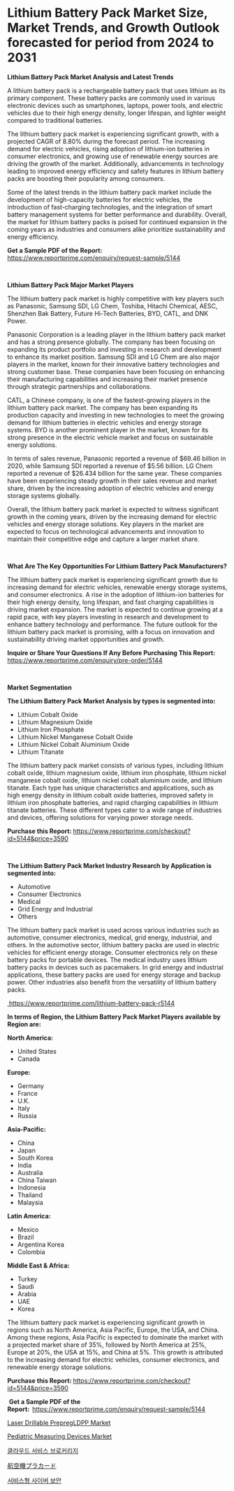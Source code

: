 <p><h1>Lithium Battery Pack Market Size, Market Trends, and Growth Outlook forecasted for period from 2024 to 2031</h1></p><p><strong>Lithium Battery Pack Market Analysis and Latest Trends</strong></p>
<p><p>A lithium battery pack is a rechargeable battery pack that uses lithium as its primary component. These battery packs are commonly used in various electronic devices such as smartphones, laptops, power tools, and electric vehicles due to their high energy density, longer lifespan, and lighter weight compared to traditional batteries.</p><p>The lithium battery pack market is experiencing significant growth, with a projected CAGR of 8.80% during the forecast period. The increasing demand for electric vehicles, rising adoption of lithium-ion batteries in consumer electronics, and growing use of renewable energy sources are driving the growth of the market. Additionally, advancements in technology leading to improved energy efficiency and safety features in lithium battery packs are boosting their popularity among consumers.</p><p>Some of the latest trends in the lithium battery pack market include the development of high-capacity batteries for electric vehicles, the introduction of fast-charging technologies, and the integration of smart battery management systems for better performance and durability. Overall, the market for lithium battery packs is poised for continued expansion in the coming years as industries and consumers alike prioritize sustainability and energy efficiency.</p></p>
<p><strong>Get a Sample PDF of the Report:&nbsp;</strong> <a href="https://www.reportprime.com/enquiry/request-sample/5144">https://www.reportprime.com/enquiry/request-sample/5144</a></p>
<p>&nbsp;</p>
<p><strong>Lithium Battery Pack Major Market Players</strong></p>
<p><p>The lithium battery pack market is highly competitive with key players such as Panasonic, Samsung SDI, LG Chem, Toshiba, Hitachi Chemical, AESC, Shenzhen Bak Battery, Future Hi-Tech Batteries, BYD, CATL, and DNK Power. </p><p>Panasonic Corporation is a leading player in the lithium battery pack market and has a strong presence globally. The company has been focusing on expanding its product portfolio and investing in research and development to enhance its market position. Samsung SDI and LG Chem are also major players in the market, known for their innovative battery technologies and strong customer base. These companies have been focusing on enhancing their manufacturing capabilities and increasing their market presence through strategic partnerships and collaborations.</p><p>CATL, a Chinese company, is one of the fastest-growing players in the lithium battery pack market. The company has been expanding its production capacity and investing in new technologies to meet the growing demand for lithium batteries in electric vehicles and energy storage systems. BYD is another prominent player in the market, known for its strong presence in the electric vehicle market and focus on sustainable energy solutions.</p><p>In terms of sales revenue, Panasonic reported a revenue of $69.46 billion in 2020, while Samsung SDI reported a revenue of $5.56 billion. LG Chem reported a revenue of $26.434 billion for the same year. These companies have been experiencing steady growth in their sales revenue and market share, driven by the increasing adoption of electric vehicles and energy storage systems globally.</p><p>Overall, the lithium battery pack market is expected to witness significant growth in the coming years, driven by the increasing demand for electric vehicles and energy storage solutions. Key players in the market are expected to focus on technological advancements and innovation to maintain their competitive edge and capture a larger market share.</p></p>
<p>&nbsp;</p>
<p><strong>What Are The Key Opportunities For Lithium Battery Pack Manufacturers?</strong></p>
<p><p>The lithium battery pack market is experiencing significant growth due to increasing demand for electric vehicles, renewable energy storage systems, and consumer electronics. A rise in the adoption of lithium-ion batteries for their high energy density, long lifespan, and fast charging capabilities is driving market expansion. The market is expected to continue growing at a rapid pace, with key players investing in research and development to enhance battery technology and performance. The future outlook for the lithium battery pack market is promising, with a focus on innovation and sustainability driving market opportunities and growth.</p></p>
<p><strong>Inquire or Share Your Questions If Any Before Purchasing This Report:</strong> <a href="https://www.reportprime.com/enquiry/pre-order/5144">https://www.reportprime.com/enquiry/pre-order/5144</a></p>
<p>&nbsp;</p>
<p><strong>Market Segmentation</strong></p>
<p><strong>The Lithium Battery Pack Market Analysis by types is segmented into:</strong></p>
<p><ul><li>Lithium Cobalt Oxide</li><li>Lithium Magnesium Oxide</li><li>Lithium Iron Phosphate</li><li>Lithium Nickel Manganese Cobalt Oxide</li><li>Lithium Nickel Cobalt Aluminium Oxide</li><li>Lithium Titanate</li></ul></p>
<p><p>The lithium battery pack market consists of various types, including lithium cobalt oxide, lithium magnesium oxide, lithium iron phosphate, lithium nickel manganese cobalt oxide, lithium nickel cobalt aluminium oxide, and lithium titanate. Each type has unique characteristics and applications, such as high energy density in lithium cobalt oxide batteries, improved safety in lithium iron phosphate batteries, and rapid charging capabilities in lithium titanate batteries. These different types cater to a wide range of industries and devices, offering solutions for varying power storage needs.</p></p>
<p><strong>Purchase this Report:&nbsp;</strong><a href="https://www.reportprime.com/checkout?id=5144&price=3590">https://www.reportprime.com/checkout?id=5144&price=3590</a></p>
<p>&nbsp;</p>
<p><strong>The Lithium Battery Pack Market Industry Research by Application is segmented into:</strong></p>
<p><ul><li>Automotive</li><li>Consumer Electronics</li><li>Medical</li><li>Grid Energy and Industrial</li><li>Others</li></ul></p>
<p><p>The lithium battery pack market is used across various industries such as automotive, consumer electronics, medical, grid energy, industrial, and others. In the automotive sector, lithium battery packs are used in electric vehicles for efficient energy storage. Consumer electronics rely on these battery packs for portable devices. The medical industry uses lithium battery packs in devices such as pacemakers. In grid energy and industrial applications, these battery packs are used for energy storage and backup power. Other industries also benefit from the versatility of lithium battery packs.</p></p>
<p><a href="https://www.reportprime.com/lithium-battery-pack-r5144">&nbsp;https://www.reportprime.com/lithium-battery-pack-r5144</a></p>
<p><strong>In terms of Region, the Lithium Battery Pack Market Players available by Region are:</strong></p>
<p>
    <p> <strong> North America: </strong>
        <ul>
            <li>United States</li>
            <li>Canada</li>
        </ul>
        </p> 
    <p> <strong> Europe: </strong>
        <ul>
            <li>Germany</li>
            <li>France</li>
            <li>U.K.</li>
            <li>Italy</li>
            <li>Russia</li>
        </ul>
        </p> 
    <p> <strong> Asia-Pacific: </strong>
        <ul>
            <li>China</li>
            <li>Japan</li>
            <li>South Korea</li>
            <li>India</li>
            <li>Australia</li>
            <li>China Taiwan</li>
            <li>Indonesia</li>
            <li>Thailand</li>
            <li>Malaysia</li>
        </ul>
        </p> 
    <p> <strong> Latin America: </strong>
        <ul>
            <li>Mexico</li>
            <li>Brazil</li>
            <li>Argentina Korea</li>
            <li>Colombia</li>
        </ul>
        </p> 
    <p> <strong> Middle East & Africa: </strong>
        <ul>
            <li>Turkey</li>
            <li>Saudi</li>
            <li>Arabia</li>
            <li>UAE</li>
            <li>Korea</li>
        </ul>
    </p>
    </p>
<p><p>The lithium battery pack market is experiencing significant growth in regions such as North America, Asia Pacific, Europe, the USA, and China. Among these regions, Asia Pacific is expected to dominate the market with a projected market share of 35%, followed by North America at 25%, Europe at 20%, the USA at 15%, and China at 5%. This growth is attributed to the increasing demand for electric vehicles, consumer electronics, and renewable energy storage solutions.</p></p>
<p><strong>Purchase this Report: </strong><a href="https://www.reportprime.com/checkout?id=5144&price=3590">https://www.reportprime.com/checkout?id=5144&price=3590</a></p>
<p>&nbsp;<strong>Get a Sample PDF of the Report:&nbsp;&nbsp;</strong><a href="https://www.reportprime.com/enquiry/request-sample/5144">https://www.reportprime.com/enquiry/request-sample/5144</a></p>
<p><strong></strong></p>
<p><p><a href="https://github.com/vregtldg37/Market-Research-Report-List-1/blob/main/laser-drillable-prepregldpp-market.md">Laser Drillable PrepregLDPP Market</a></p><p><a href="https://issuu.com/reportprime-2/docs/pediatric-measuring-devices-market-size-2030.pptx">Pediatric Measuring Devices Market</a></p><p><a href="https://medium.com/@tammyholmes1955/%EA%B8%80%EB%A1%9C%EB%B2%8C-%ED%81%B4%EB%9D%BC%EC%9A%B0%EB%93%9C-%EC%84%9C%EB%B9%84%EC%8A%A4-%EB%B8%8C%EB%A1%9C%EC%BB%A4%EB%A7%81-%EC%8B%9C%EC%9E%A5-%EC%A0%9C%ED%92%88-%EC%9C%A0%ED%98%95-%EC%9A%B4%EC%98%81-%EA%B4%80%EB%A6%AC-%EC%B9%B4%ED%83%88%EB%A1%9C%EA%B7%B8-%EA%B4%80%EB%A6%AC-%EC%9B%8C%ED%81%AC%EB%A1%9C%EB%93%9C-%EA%B4%80%EB%A6%AC-%ED%86%B5%ED%95%A9-%EB%B3%B4%EA%B3%A0-%EB%B0%8F-%EB%B6%84%EC%84%9D-%EB%B3%B4%EC%95%88-%EB%B0%8F-%EC%A4%80%EC%88%98-%EA%B5%90%EC%9C%A1-%EB%B0%8F-%EC%BB%A8%EC%84%A4%ED%8C%85-%EC%A7%80%EC%9B%90-%EB%B0%8F-%EC%9C%A0%EC%A7%80%EB%B3%B4%EC%88%98-a391c80b447a">클라우드 서비스 브로커리지</a></p><p><a href="https://medium.com/@elenorkiehn/%E8%88%AA%E7%A9%BA%E6%A9%9F%E3%83%97%E3%83%A9%E3%82%AB%E3%83%BC%E3%83%89%E5%B8%82%E5%A0%B4%E3%83%AC%E3%83%9D%E3%83%BC%E3%83%88-%E8%A3%BD%E5%93%81%E3%82%BF%E3%82%A4%E3%83%97-%E6%83%85%E5%A0%B1%E3%83%97%E3%83%A9%E3%82%AB%E3%83%BC%E3%83%89-%E5%BA%83%E5%91%8A%E3%83%97%E3%83%A9%E3%82%AB%E3%83%BC%E3%83%89-%E7%B7%8A%E6%80%A5%E3%83%97%E3%83%A9%E3%82%AB%E3%83%BC%E3%83%89-%E8%AD%A6%E5%91%8A%E3%83%97%E3%83%A9%E3%82%AB%E3%83%BC%E3%83%89-%E3%81%9D%E3%81%AE%E4%BB%96-%E3%82%A8%E3%83%B3%E3%83%89%E3%83%A6%E3%83%BC%E3%82%B9-%E6%97%85%E5%AE%A2%E6%A9%9F-%E4%B8%80%E8%88%AC%E8%88%AA%E7%A9%BA-%E3%83%93%E3%82%B8%E3%83%8D%E3%82%B9%E6%A9%9F-%E3%81%9D%E3%81%AE%E4%BB%96-%E5%8F%8A%E3%81%B3%E5%9C%B0%E5%9F%9F2024-a799effc88e3">航空機プラカード</a></p><p><a href="https://medium.com/@tarynhermanii/%EC%82%AC%EC%9D%B4%EB%B2%84-%EB%B3%B4%EC%95%88-%EC%84%9C%EB%B9%84%EC%8A%A4-%EC%8B%9C%EC%9E%A5-%EA%B0%9C%EC%9A%94-2024%EB%85%84%EB%B6%80%ED%84%B0-2031%EB%85%84%EA%B9%8C%EC%A7%80%EC%9D%98-%EA%B8%80%EB%A1%9C%EB%B2%8C-%EC%8B%9C%EC%9E%A5-%EB%8F%99%ED%96%A5-%EB%B0%8F-%EC%A0%84%EB%A7%9D-ff8db1de70a8">서비스형 사이버 보안</a></p></p>